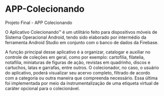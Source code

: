 # APP-Colecionando
Projeto Final - APP Colecionando

O Aplicativo Colecionando™ é um utilitário feito para dispositivos móveis de Sistema Operacional Android, tendo sido elaborado por 
intermédio da ferramenta Android Studio em conjunto com o banco de dados da Firebase. 

A função principal desse aplicativo é a organizar, catalogar e auxiliar no controle de coleções em geral, como por exemplo: cartofilia, 
filatelia, notafilia, miniaturas de figuras de ação, revistas em quadrinho, discos e cartuchos, latas e garrafas, entre outros. O 
colecionador, no caso, o usuário do aplicativo, poderá visualizar seu acervo completo, filtrado de acordo com a categoria ou outra maneira 
que compreenda necessário. Essa última foi implementada por meio da instrumentalização de uma etiqueta virtual de caráter opcional para o 
colecionável.

